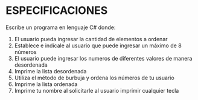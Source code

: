 # ESPECIFICACIONES

Escribe un programa en lenguaje C# donde:

1. El usuario pueda ingresar la cantidad de elementos a ordenar
2. Establece e indícale al usuario que puede ingresar un máximo de 8 números
3. El usuario puede ingresar los numeros de diferentes valores de manera desordenada
4. Imprime la lista desordenada
5. Utiliza el método de burbuja y ordena los números de tu usuario
6. Imprime la lista ordenada
7. Imprime tu nombre al solicitarle al usuario imprimir cualquier tecla
